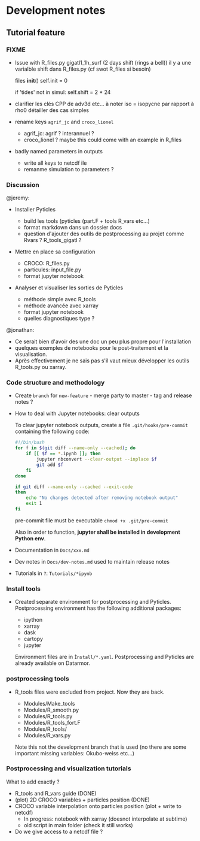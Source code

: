 # Development notes

## Tutorial feature

### FIXME
- Issue with R_files.py gigatl1_1h_surf (2 days shift (rings a bell))
il y a une varialble shift dans R_files.py (cf swot R_files si besoin)

    files
    __init__()
    self.init = 0

    if 'tides' not in simul:
        self.shift = 2 * 24

- clarifier les clés CPP de adv3d etc...
  à noter iso = isopycne par rapport à rho0
  détailler des cas simples

- rename keys `agrif_jc` and `croco_lionel`
  - agrif_jc: agrif ? interannuel ?
  - croco_lionel ? maybe this could come with an example in R_files

- badly named parameters in outputs
  - write all keys to netcdf ile
  - remanme simulation to parameters ?

### Discussion

@jeremy:

- Installer Pyticles
  - build les tools (pyticles (part.F + tools R_vars etc...)
  - format markdown dans un dossier docs
  - question d'ajouter des outils de postprocessing au projet comme Rvars ? R_tools_gigatl ?

- Mettre en place sa configuration
  - CROCO: R_files.py
  - particules: input_file.py
  - format jupyter notebook

- Analyser et visualiser les sorties de Pyticles
  - méthode simple avec R_tools
  - méthode avancée avec xarray
  - format jupyter notebook
  - quelles diagnostiques type ?

@jonathan:

- Ce serait bien d'avoir des une doc un peu plus propre
pour l'installation
- quelques exemples de notebooks pour le post-traitement et la visualisation.
- Après effectivement je ne sais pas s'il vaut mieux développer les outils R_tools.py ou xarray.

### Code structure and methodology

- Create `branch` for `new-feature` - merge party to master - tag and release notes ?
- How to deal with Jupyter notebooks: clear outputs
  
  To clear jupyter notebook outputs, create a file `.git/hooks/pre-commit`
  containing the following code:
  ```Bash
  #!/bin/bash
  for f in $(git diff --name-only --cached); do
      if [[ $f == *.ipynb ]]; then
          jupyter nbconvert --clear-output --inplace $f
          git add $f
      fi
  done

  if git diff --name-only --cached --exit-code
  then
      echo "No changes detected after removing notebook output"
      exit 1
  fi
  ```
  pre-commit file must be executable `chmod +x .git/pre-commit`

  Also in order to function, **jupyter shall be installed in development
  Python env**.


- Documentation in `Docs/xxx.md`
- Dev notes in `Docs/dev-notes.md` used to maintain release notes
- Tutorials in `?`: `Tutorials/*ipynb`

### Install tools

- Created separate environment for postprocessing and Pyticles.
Postprocessing environment has the following additional packages:
  - ipython
  - xarray
  - dask
  - cartopy
  - jupyter

  Environment files are in `Ìnstall/*.yaml`. Postprocessing and Pyticles are
  already available on Datarmor. 

### postprocessing tools

- R_tools files were excluded from project. Now they are back.

  - Modules/Make_tools
  - Modules/R_smooth.py
  - Modules/R_tools.py
  - Modules/R_tools_fort.F
  - Modules/R_tools/
  - Modules/R_vars.py

  Note this not the development branch that is used (no there are some 
  important missing variables: Okubo-weiss etc...)

### Postprocessing and visualization tutorials

What to add exactly ?

- R_tools and R_vars guide (DONE)
- (plot) 2D CROCO variables + particles position (DONE)
- CROCO variable interpolation onto particles position (plot + write to netcdf)
  - In progress: notebook with xarray (doesnot interpolate at subtime)
  - old script in main folder (check it still works)
- Do we give access to a netcdf file ?
